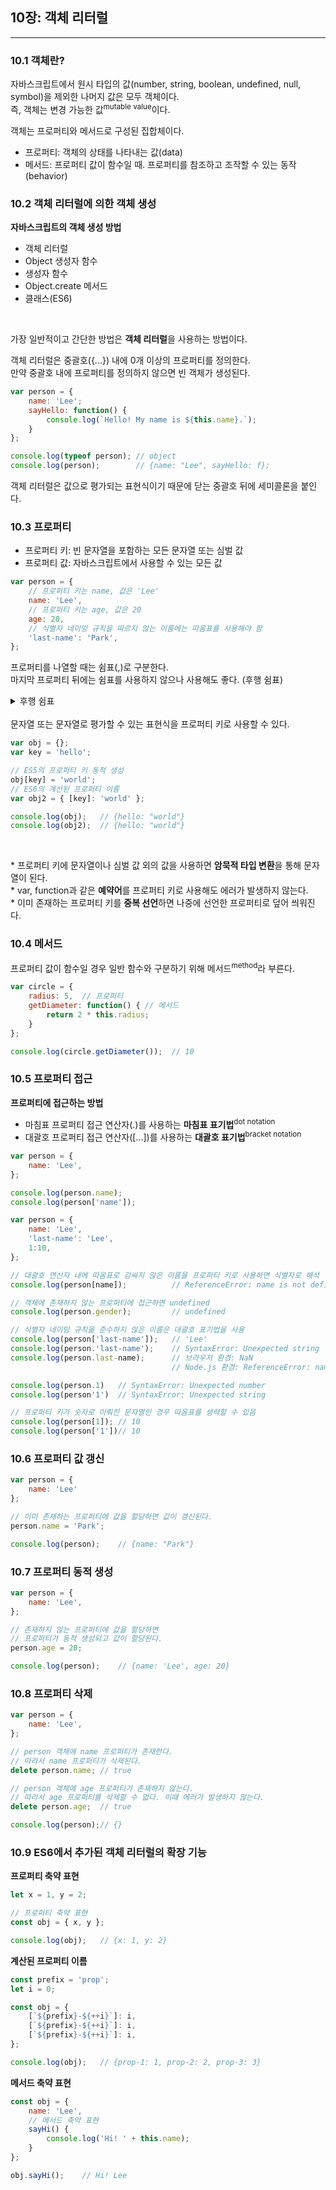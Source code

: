 ## 10장: 객체 리터럴
---

### 10.1 객체란?

자바스크립트에서 원시 타입의 값(number, string, boolean, undefined, null, symbol)을 제외한 나머지 값은 모두 객체이다.  
즉, 객체는 변경 가능한 값<sup>mutable value</sup>이다.

객체는 프로퍼티와 메서드로 구성된 집합체이다.

- 프로퍼티: 객체의 상태를 나타내는 값(data)
- 메서드: 프로퍼티 값이 함수일 때. 프로퍼티를 참조하고 조작할 수 있는 동작(behavior)


### 10.2 객체 리터럴에 의한 객체 생성

**자바스크립트의 객체 생성 방법**
- 객체 리터럴
- Object 생성자 함수
- 생성자 함수
- Object.create 메서드
- 클래스(ES6)

<br>

가장 일반적이고 간단한 방법은 **객체 리터럴**을 사용하는 방법이다.

객체 리터럴은 중괄호({...}) 내에 0개 이상의 프로퍼티를 정의한다.  
만약 중괄호 내에 프로퍼티를 정의하지 않으면 빈 객체가 생성된다.

```javascript
var person = {
    name: 'Lee';
    sayHello: function() {
        console.log(`Hello! My name is ${this.name}.`);
    }
};

console.log(typeof person); // object
console.log(person);        // {name: "Lee", sayHello: f};
```

객체 리터럴은 값으로 평가되는 표현식이기 때문에 닫는 중괄호 뒤에 세미콜론을 붙인다.

### 10.3 프로퍼티

- 프로퍼티 키: 빈 문자열을 포함하는 모든 문자열 또는 심벌 값
- 프로퍼티 값: 자바스크립트에서 사용할 수 있는 모든 값

```javascript
var person = {
    // 프로퍼티 키는 name, 값은 'Lee'
    name: 'Lee',
    // 프로퍼티 키는 age, 값은 20
    age: 20,
    // 식별자 네이밍 규칙을 따르지 않는 이름에는 따옴표를 사용해야 함
    'last-name': 'Park',
};
```

프로퍼티를 나열할 때는 쉼표(,)로 구분한다.  
마지막 프로퍼티 뒤에는 쉼표를 사용하지 않으나 사용해도 좋다. (후행 쉼표)

<details>
<summary>후행 쉼표</summary>

후행 쉼표("마지막 쉼표"라고도 함)는 JavaScript 코드에 새 요소, 매개변수 또는 속성을 추가할 때 이전 마지막 줄을 수정하지 않고 새 줄을 추가할 수 있다. 이렇게 하면 버전 제어 Diff가 더 깔끔해지고 코드 편집이 덜 번거로울 수 있다.
</details>
<br>
문자열 또는 문자열로 평가할 수 있는 표현식을 프로퍼티 키로 사용할 수 있다.

```javascript
var obj = {};
var key = 'hello';

// ES5의 프로퍼티 키 동적 생성
obj[key] = 'world';
// ES6의 계산된 프로퍼티 이름
var obj2 = { [key]: 'world' };

console.log(obj);   // {hello: "world"}
console.log(obj2);  // {hello: "world"}
```

<br>

&#42; 프로퍼티 키에 문자열이나 심벌 값 외의 값을 사용하면 **암묵적 타입 변환**을 통해 문자열이 된다.  
&#42; var, function과 같은 **예약어**를 프로퍼티 키로 사용해도 에러가 발생하지 않는다.  
&#42; 이미 존재하는 프로퍼티 키를 **중복 선언**하면 나중에 선언한 프로퍼티로 덮어 씌워진다.  

### 10.4 메서드

프로퍼티 값이 함수일 경우 일반 함수와 구분하기 위해 메서드<sup>method</sup>라 부른다.

```javascript
var circle = {
    radius: 5,  // 프로퍼티
    getDiameter: function() { // 메서드
        return 2 * this.radius;
    }
};

console.log(circle.getDiameter());  // 10
```


### 10.5 프로퍼티 접근

**프로퍼티에 접근하는 방법**
- 마침표 프로퍼티 접근 연산자(.)를 사용하는 **마침표 표기법**<sup>dot notation</sup>
- 대괄호 프로퍼티 접근 연산자([...])를 사용하는 **대괄호 표기법**<sup>bracket notation</sup>

```javascript
var person = {
    name: 'Lee',
};

console.log(person.name);
console.log(person['name']);
```

```javascript
var person = {
    name: 'Lee',
    'last-name': 'Lee',
    1:10,
};

// 대괄호 연산자 내에 따옴표로 감싸지 않은 이름을 프로퍼티 키로 사용하면 식별자로 해석
console.log(person[name]);          // ReferenceError: name is not defined

// 객체에 존재하지 않는 프로퍼티에 접근하면 undefined
console.log(person.gender);         // undefined

// 식별자 네이밍 규칙을 준수하지 않은 이름은 대괄호 표기법을 사용
console.log(person['last-name']);   // 'Lee'
console.log(person.'last-name');    // SyntaxError: Unexpected string
console.log(person.last-name);      // 브라우저 환경: NaN
                                    // Node.js 환경: ReferenceError: name is not defined

console.log(person.1)   // SyntaxError: Unexpected number
console.log(person'1')  // SyntaxError: Unexpected string

// 프로퍼티 키가 숫자로 이뤄진 문자열인 경우 따옴표를 생략할 수 있음
console.log(person[1]); // 10
console.log(person['1'])// 10
```


### 10.6 프로퍼티 값 갱신
```javascript
var person = {
    name: 'Lee'
};

// 이미 존재하는 프로퍼티에 값을 할당하면 값이 갱신된다.
person.name = 'Park';

console.log(person);    // {name: "Park"}
```


### 10.7 프로퍼티 동적 생성
```javascript
var person = {
    name: 'Lee',
};

// 존재하지 않는 프로퍼티에 값을 할당하면
// 프로퍼티가 동적 생성되고 값이 할당된다.
person.age = 20;

console.log(person);    // {name: 'Lee', age: 20}
```


### 10.8 프로퍼티 삭제
```javascript
var person = {
    name: 'Lee',
};

// person 객체에 name 프로퍼티가 존재한다.
// 따라서 name 프로퍼티가 삭제된다.
delete person.name; // true

// person 객체에 age 프로퍼티가 존재하지 않는다.
// 따라서 age 프로퍼티를 삭제할 수 없다. 이때 에러가 발생하지 않는다.
delete person.age;  // true

console.log(person);// {}
```


### 10.9 ES6에서 추가된 객체 리터럴의 확장 기능

**프로퍼티 축약 표현**

```javascript
let x = 1, y = 2;

// 프로퍼티 축약 표현
const obj = { x, y };

console.log(obj);   // {x: 1, y: 2}
```

**계산된 프로퍼티 이름**

```javascript
const prefix = 'prop';
let i = 0;

const obj = {
    [`${prefix}-${++i}`]: i,
    [`${prefix}-${++i}`]: i,
    [`${prefix}-${++i}`]: i,
};

console.log(obj);   // {prop-1: 1, prop-2: 2, prop-3: 3}
```

**메서드 축약 표현**

```javascript
const obj = {
    name: 'Lee',
    // 메서드 축약 표현
    sayHi() {
        console.log('Hi! ' + this.name);
    }
};

obj.sayHi();    // Hi! Lee
```
